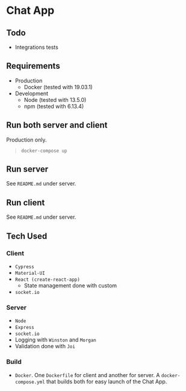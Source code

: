 # Chat App

## Todo
* Integrations tests

## Requirements
* Production
  * Docker (tested with 19.03.1)
* Development
  * Node (tested with 13.5.0)
  * npm (tested with 6.13.4)

## Run both server and client
Production only.
>`docker-compose up`

## Run server
See `README.md` under server.

## Run client
See `README.md` under server.

## Tech Used

### Client
* `Cypress`
* `Material-UI`
* `React (create-react-app)`
  * State management done with custom 
* `socket.io`

### Server
* `Node`
* `Express`
* `socket.io`
* Logging with `Winston` and `Morgan`
* Validation done with `Joi`

### Build
* `Docker`. One `Dockerfile` for client and another for server. A `docker-compose.yml` that builds both for easy launch of the Chat App.